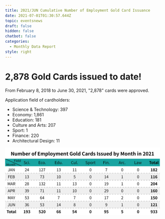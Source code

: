 ```yaml
---
title: 2021/JUN Cumulative Number of Employment Gold Card Issuance
date: 2021-07-01T01:30:57.644Z
topic: eventsnews
draft: false
hidden: false
chatbot: false
categories:
  - Monthly Data Report
style: right
---
```

# 2,878 Gold Cards issued to date!

From February 8, 2018 to June 30, 2021, "2,878" cards were approved.

Application field of cardholders:

* Science & Technology: 397
* Economy: 1,861
* Education: 181
* Culture and Arts: 207
* Sport: 1
* Finance: 220
* Architectural Design: 11

![Number of Employment Gold Cards Issued by Month-Jun](/cms-uploads/2021年台灣就業金卡每月核發數-6英.jpg "Number of Employment Gold Cards Issued by Month-Jun")